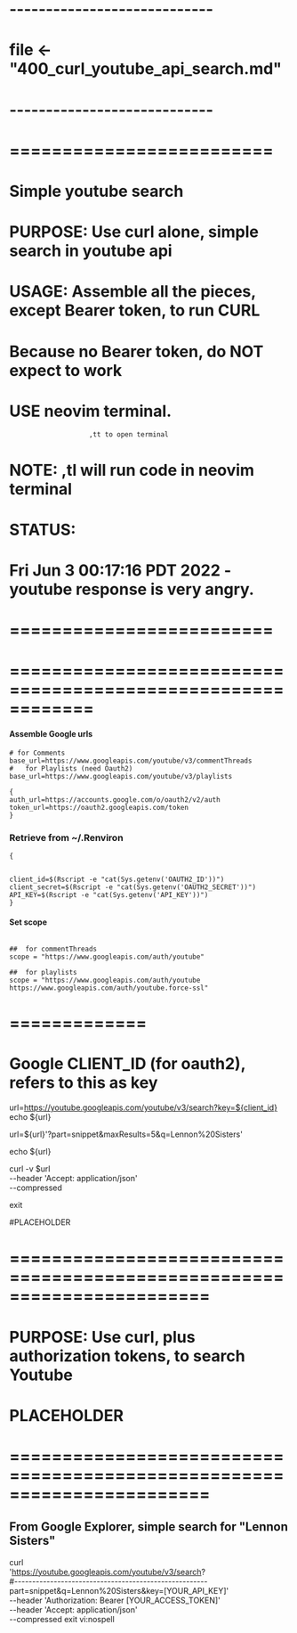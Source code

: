 # ----------------------------
#	file <- "400_curl_youtube_api_search.md"
# ----------------------------
#
# =========================
#   Simple youtube search
#
#   PURPOSE:  Use curl alone, simple search in youtube api
#
# 	USAGE:  Assemble all the pieces, except Bearer token, to run CURL  
# 	        Because no Bearer token, do NOT expect to work
# 	        USE neovim terminal.
						,tt to open terminal
#		NOTE:		,tl will run code in neovim terminal
#		STATUS:
#						Fri Jun  3 00:17:16 PDT 2022 - youtube response is very angry.
# =========================
#
#
#
# ============================================================

#### Assemble Google urls
```
# for Comments
base_url=https://www.googleapis.com/youtube/v3/commentThreads
#	for Playlists (need Oauth2)
base_url=https://www.googleapis.com/youtube/v3/playlists

{
auth_url=https://accounts.google.com/o/oauth2/v2/auth
token_url=https://oauth2.googleapis.com/token
}
```

### Retrieve from ~/.Renviron
```
{


client_id=$(Rscript -e "cat(Sys.getenv('OAUTH2_ID'))")
client_secret=$(Rscript -e "cat(Sys.getenv('OAUTH2_SECRET'))")
API_KEY=$(Rscript -e "cat(Sys.getenv('API_KEY'))")
}
```

####	Set scope
```

##	for commentThreads
scope = "https://www.googleapis.com/auth/youtube"

##	for playlists
scope = "https://www.googleapis.com/auth/youtube https://www.googleapis.com/auth/youtube.force-ssl"
```

# =============
# Google CLIENT_ID (for oauth2), refers to this as key
url=https://youtube.googleapis.com/youtube/v3/search?key=${client_id}
echo ${url}

url=${url}'?part=snippet&maxResults=5&q=Lennon%20Sisters'

echo ${url}


curl -v $url \
  --header 'Accept: application/json' \
  --compressed

exit


#PLACEHOLDER


# =======================================================================
#    PURPOSE:    Use curl, plus authorization tokens, to search Youtube
#    PLACEHOLDER

# =======================================================================
##  From Google Explorer, simple search for "Lennon Sisters"
curl \
  'https://youtube.googleapis.com/youtube/v3/search? \
#------------------------------------------------------
  part=snippet&q=Lennon%20Sisters&key=[YOUR_API_KEY]' \
  --header 'Authorization: Bearer [YOUR_ACCESS_TOKEN]' \
  --header 'Accept: application/json' \
  --compressed
exit
vi:nospell
